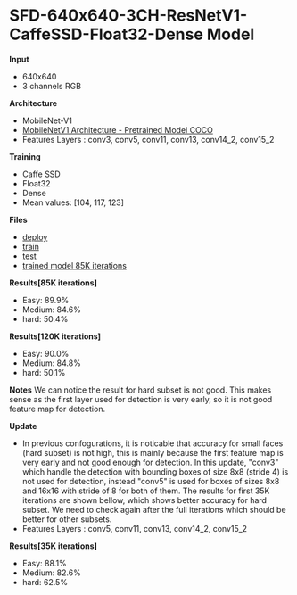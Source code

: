 
# SFD-640x640-3CH-ResNetV1-CaffeSSD-Float32-Dense Model

__Input__
+ 640x640
+ 3 channels RGB

__Architecture__
+ MobileNet-V1
+ [MobileNetV1 Architecture - Pretrained Model COCO](https://drive.google.com/open?id=0B3gersZ2cHIxVFI1Rjd5aDgwOG8)
+ Features Layers : conv3, conv5, conv11, conv13, conv14_2, conv15_2


__Training__
+ Caffe SSD
+ Float32
+ Dense
+ Mean values: [104, 117, 123]

__Files__
+ [deploy](deploy.prototxt)
+ [train](train.prototxt)
+ [test](test.prototxt)
+ [trained model 85K iterations](https://drive.google.com/open?id=1ROB_Jfjy5PO9V5Xrr72yxqKVWDxNFUkl)

__Results[85K iterations]__
+ Easy: 89.9%
+ Medium: 84.6%
+ hard: 50.4%

__Results[120K iterations]__
+ Easy: 90.0%
+ Medium: 84.8%
+ hard: 50.1%

__Notes__
We can notice the result for hard subset is not good. This makes sense as the first layer used for detection is very early, so it is not good feature map for detection. 

__Update__
+ In previous confogurations, it is noticable that accuracy for small faces (hard subset) is not high, this is mainly because the first feature map is very early and not good enough for detection. In this update, "conv3" which handle the detection with bounding boxes of size 8x8 (stride 4) is not used for detection, instead "conv5" is used for boxes of sizes 8x8 and 16x16 with stride of 8 for both of them. The results for first 35K iterations are shown bellow, which shows better accuracy for hard subset. We need to check again after the full iterations which should be better for other subsets.   
+ Features Layers : conv5, conv11, conv13, conv14_2, conv15_2

__Results[35K iterations]__
+ Easy: 88.1%
+ Medium: 82.6%
+ hard: 62.5%

